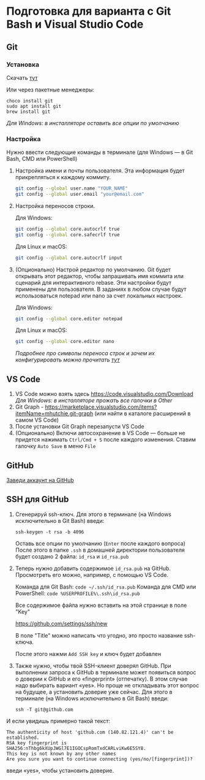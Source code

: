 # Подготовка для варианта с Git Bash и Visual Studio Code

## Git

### Установка

Скачать [тут](https://git-scm.com/downloads)

Или через пакетные менеджеры: 
```
choco install git
sudo apt install git
brew install git
```

*Для Windows: в инсталляторе оставить все опции по умолчанию*

### Настройка

Нужно ввести следующие команды в терминале (для Windows — в Git Bash, CMD или PowerShell)

1. Настройка имени и почты пользователя. Эта информация будет прикрепляться к каждому коммиту.

   ```bash
   git config --global user.name "YOUR_NAME"
   git config --global user.email "your@email.com"
   ```

2. Настройка переносов строки.

   Для Windows:
   ```bash
   git config --global core.autocrlf true
   git config --global core.safecrlf true
   ```
   
   Для Linux и macOS:
   ```bash
   git config --global core.autocrlf input
   ```

3. (Опционально) Настрой редактор по умолчанию.
   Git будет открывать этот редактор, чтобы запрашивать имя коммита или сценарий для интерактивного rebase.
   Эти настройки будут применены для пользователя. В заданиях в любом случае будут использоваться notepad или nano за счет локальных настроек.

   Для Windows:
   ```bash
   git config --global core.editor notepad
   ```

   Для Linux и macOS:
   ```bash
   git config --global core.editor nano
   ```
   
   *Подробнее про символы переноса строк и зачем их конфигурировать можно прочитать [тут](https://htmlacademy.ru/blog/boost/tools/konec-stroki)*

## VS Code

1. VS Code можно взять здесь <https://code.visualstudio.com/Download>  
*Для Windows: в инсталляторе прожать все галочки в Other*
2. Git Graph - <https://marketplace.visualstudio.com/items?itemName=mhutchie.git-graph> (или найти в каталоге расширений в самом VS Code)
3. После установки Git Graph перезапусти VS Code
4. (Опционально) Включи автосохранение в VS Code — больше не придется нажимать `Ctrl/Cmd + S` после каждого изменения. Ставим галочку `Auto Save` в меню  `File`


## GitHub

[Заведи аккаунт на GitHub](https://github.com/join)


## SSH для GitHub

1. Сгенерируй ssh-ключ. Для этого в терминале (на Windows исключительно в Git Bash) введи:

   `ssh-keygen -t rsa -b 4096`

   Оставь все опции по умолчанию (`Enter` после каждого вопроса)
   После этого в папке `.ssh` в домашней директории пользователя будет создано 2 файла: `id_rsa` и `id_rsa.pub`

2. Теперь нужно добавить содержимое `id_rsa.pub` на GitHub. Просмотреть его можно, например, с помощью VS Code.

   Команда для Git Bash: `code ~/.ssh/id_rsa.pub`
   Команда для CMD или PowerShell: `code %USERPROFILE%\.ssh\id_rsa.pub`

   Все содержимое файла нужно вставить на этой странице в поле "Key"

   <https://github.com/settings/ssh/new> 
   
   В поле "Title" можно написать что угодно, это просто название ssh-ключа.
   
   После этого нажми `Add SSH key` и ключ будет добавлен

3. Также нужно, чтобы твой SSH-клиент доверял GitHub. При выполнении запроса к GitHub в терминале может появиться
вопрос о доверии к GitHub и его «fingerprint» (отпечатку). В этом случае надо выбирать вариант «yes».
Но проще не откладывать этот вопрос на будущее, а установить доверие уже сейчас.
Для этого в терминале (на Windows исключительно в Git Bash) введи:

   `ssh -T git@github.com`

И если увидишь примерно такой текст:

```
The authenticity of host 'github.com (140.82.121.4)' can't be established.
RSA key fingerprint is SHA256:nThbg6kXUpJWGl7E1IGOCspRomTxdCARLviKw6E5SY8.
This key is not known by any other names
Are you sure you want to continue connecting (yes/no/[fingerprint])?
```

введи «yes», чтобы установить доверие.
